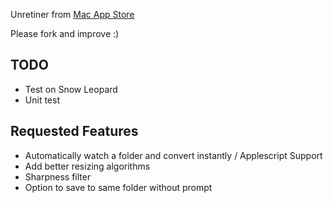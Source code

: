 Unretiner from [Mac App Store](http://itunes.apple.com/us/app/unretiner/id411277085?mt=12)

Please fork and improve :)

TODO
----
* Test on Snow Leopard
* Unit test

Requested Features
------------------
* Automatically watch a folder and convert instantly / Applescript Support
* Add better resizing algorithms
* Sharpness filter
* Option to save to same folder without prompt